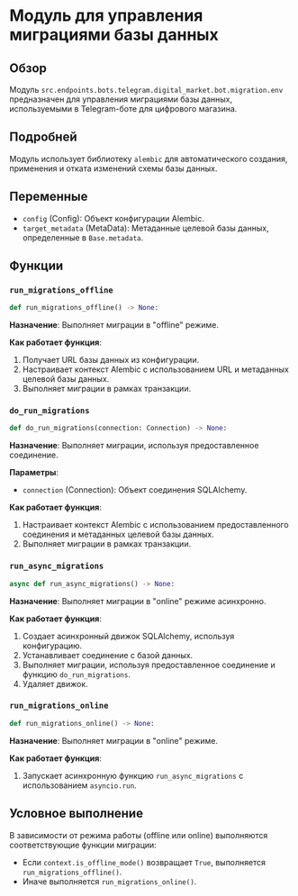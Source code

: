 # Модуль для управления миграциями базы данных

## Обзор

Модуль `src.endpoints.bots.telegram.digital_market.bot.migration.env` предназначен для управления миграциями базы данных, используемыми в Telegram-боте для цифрового магазина.

## Подробней

Модуль использует библиотеку `alembic` для автоматического создания, применения и отката изменений схемы базы данных.

## Переменные

*   `config` (Config): Объект конфигурации Alembic.
*   `target_metadata` (MetaData): Метаданные целевой базы данных, определенные в `Base.metadata`.

## Функции

### `run_migrations_offline`

```python
def run_migrations_offline() -> None:
```

**Назначение**: Выполняет миграции в "offline" режиме.

**Как работает функция**:

1.  Получает URL базы данных из конфигурации.
2.  Настраивает контекст Alembic с использованием URL и метаданных целевой базы данных.
3.  Выполняет миграции в рамках транзакции.

### `do_run_migrations`

```python
def do_run_migrations(connection: Connection) -> None:
```

**Назначение**: Выполняет миграции, используя предоставленное соединение.

**Параметры**:

*   `connection` (Connection): Объект соединения SQLAlchemy.

**Как работает функция**:

1.  Настраивает контекст Alembic с использованием предоставленного соединения и метаданных целевой базы данных.
2.  Выполняет миграции в рамках транзакции.

### `run_async_migrations`

```python
async def run_async_migrations() -> None:
```

**Назначение**: Выполняет миграции в "online" режиме асинхронно.

**Как работает функция**:

1.  Создает асинхронный движок SQLAlchemy, используя конфигурацию.
2.  Устанавливает соединение с базой данных.
3.  Выполняет миграции, используя предоставленное соединение и функцию `do_run_migrations`.
4.  Удаляет движок.

### `run_migrations_online`

```python
def run_migrations_online() -> None:
```

**Назначение**: Выполняет миграции в "online" режиме.

**Как работает функция**:

1.  Запускает асинхронную функцию `run_async_migrations` с использованием `asyncio.run`.

## Условное выполнение

В зависимости от режима работы (offline или online) выполняются соответствующие функции миграции:

*   Если `context.is_offline_mode()` возвращает `True`, выполняется `run_migrations_offline()`.
*   Иначе выполняется `run_migrations_online()`.